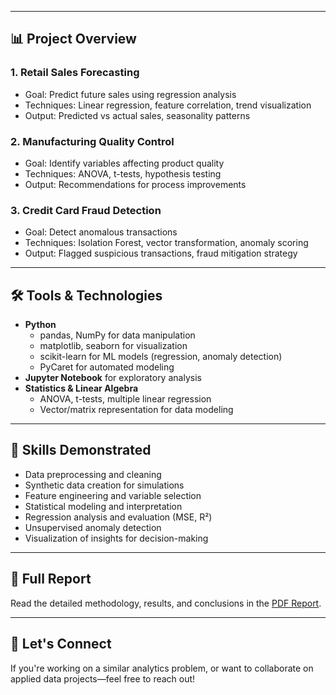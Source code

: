 
---

## 📊 Project Overview

### 1. **Retail Sales Forecasting**
- Goal: Predict future sales using regression analysis
- Techniques: Linear regression, feature correlation, trend visualization
- Output: Predicted vs actual sales, seasonality patterns

### 2. **Manufacturing Quality Control**
- Goal: Identify variables affecting product quality
- Techniques: ANOVA, t-tests, hypothesis testing
- Output: Recommendations for process improvements

### 3. **Credit Card Fraud Detection**
- Goal: Detect anomalous transactions
- Techniques: Isolation Forest, vector transformation, anomaly scoring
- Output: Flagged suspicious transactions, fraud mitigation strategy

---

## 🛠️ Tools & Technologies

- **Python**
  - pandas, NumPy for data manipulation
  - matplotlib, seaborn for visualization
  - scikit-learn for ML models (regression, anomaly detection)
  - PyCaret for automated modeling
- **Jupyter Notebook** for exploratory analysis
- **Statistics & Linear Algebra**
  - ANOVA, t-tests, multiple linear regression
  - Vector/matrix representation for data modeling

---

## 🧰 Skills Demonstrated

- Data preprocessing and cleaning
- Synthetic data creation for simulations
- Feature engineering and variable selection
- Statistical modeling and interpretation
- Regression analysis and evaluation (MSE, R²)
- Unsupervised anomaly detection
- Visualization of insights for decision-making

---

## 📄 Full Report

Read the detailed methodology, results, and conclusions in the [PDF Report](report/Data_Analytics_in_Financial_Applications_Report_01.pdf).

---

## 👋 Let's Connect

If you're working on a similar analytics problem, or want to collaborate on applied data projects—feel free to reach out!
